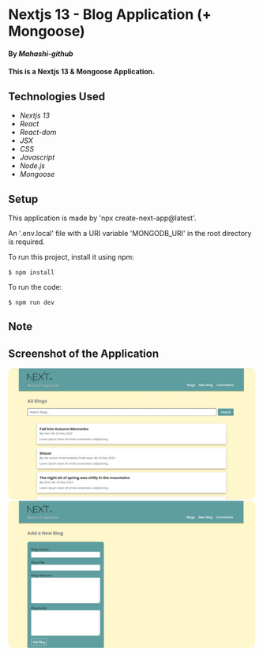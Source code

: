# Nextjs 13 - Blog Application (+ Mongoose)

#### By _**Mahashi-github**_

#### This is a Nextjs 13 & Mongoose Application. 

## Technologies Used
* _Nextjs 13_
* _React_
* _React-dom_
* _JSX_
* _CSS_
* _Javascript_
* _Node.js_
* _Mongoose_

## Setup
This application is made by 'npx create-next-app@latest'. 

An '.env.local' file with a URI variable 'MONGODB_URI' in the root directory is required.

To run this project, install it using npm:
```
$ npm install
```
To run the code:
```
$ npm run dev
```
## Note


## Screenshot of the Application
<p>
  <img src="screenshot1.jpg" style="border-radius: 10px" width="500">
  <img src="screenshot2.jpg" style="border-radius: 10px" width="500">
</p>